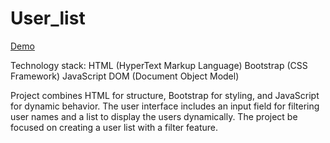 # User_list
[Demo](https://captainginny.github.io/User_list/)

Technology stack:
HTML (HyperText Markup Language)
Bootstrap (CSS Framework)
JavaScript
DOM (Document Object Model)

Project combines HTML for structure, Bootstrap for styling, and JavaScript for dynamic behavior. The user interface includes an input field for filtering user names and a list to display the users dynamically. The project be focused on creating a user list with a filter feature.
